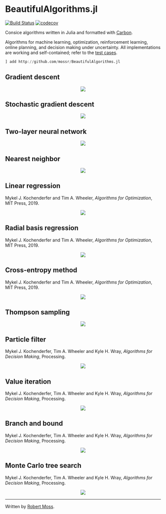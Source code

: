 # BeautifulAlgorithms.jl
[![Build Status](https://travis-ci.com/mossr/BeautifulAlgorithms.jl.svg?branch=master)](https://travis-ci.com/mossr/BeautifulAlgorithms.jl) [![codecov](https://codecov.io/github/mossr/BeautifulAlgorithms.jl/coverage.svg?branch=master)](https://codecov.io/gh/mossr/BeautifulAlgorithms.jl)

Consice algorithms written in Julia and formatted with [Carbon](https://carbon.now.sh/).

Algorithms for machine learning, optimization, reinforcement learning, online planning, and decision making under uncertainty. All implementations are working and self-contained; refer to the [test cases](./test/).

```julia
] add http://github.com/mossr/BeautifulAlgorithms.jl
```


## Gradient descent
<p align="center"><a href="./src/gradient_descent.jl"> <img src="./img/gradient_descent.svg"></a></p>


## Stochastic gradient descent
<p align="center"><a href="./src/stochastic_gradient_descent.jl"> <img src="./img/stochastic_gradient_descent.svg"></a></p>


## Two-layer neural network
<p align="center"><a href="./src/neural_network.jl"> <img src="./img/neural_network.svg"></a></p>


## Nearest neighbor
<p align="center"><a href="./src/nearest_neighbor.jl"> <img src="./img/nearest_neighbor.svg"></a></p>


## Linear regression
Mykel J. Kochenderfer and Tim A. Wheeler, *Algorithms for Optimization*, MIT Press, 2019.
<p align="center"><a href="./src/linear_regression.jl"> <img src="./img/linear_regression.svg"></a></p>


## Radial basis regression
Mykel J. Kochenderfer and Tim A. Wheeler, *Algorithms for Optimization*, MIT Press, 2019.
<p align="center"><a href="./src/radial_basis_regression.jl"> <img src="./img/radial_basis_regression.svg"></a></p>


## Cross-entropy method
Mykel J. Kochenderfer and Tim A. Wheeler, *Algorithms for Optimization*, MIT Press, 2019.
<p align="center"><a href="./src/cross_entropy_method.jl"> <img src="./img/cross_entropy_method.svg"></a></p>


## Thompson sampling
<p align="center"><a href="./src/thompson_sampling.jl"> <img src="./img/thompson_sampling.svg"></a></p>


## Particle filter
Mykel J. Kochenderfer, Tim A. Wheeler and Kyle H. Wray, *Algorithms for Decision Making*, Processing.
<p align="center"><a href="./src/particle_filter.jl"> <img src="./img/particle_filter.svg"></a></p>


## Value iteration
Mykel J. Kochenderfer, Tim A. Wheeler and Kyle H. Wray, *Algorithms for Decision Making*, Processing.
<p align="center"><a href="./src/value_iteration.jl"> <img src="./img/value_iteration.svg"></a></p>


## Branch and bound
Mykel J. Kochenderfer, Tim A. Wheeler and Kyle H. Wray, *Algorithms for Decision Making*, Processing.
<p align="center"><a href="./src/branch_and_bound.jl"> <img src="./img/branch_and_bound.svg"></a></p>


## Monte Carlo tree search
Mykel J. Kochenderfer, Tim A. Wheeler and Kyle H. Wray, *Algorithms for Decision Making*, Processing.
<p align="center"><a href="./src/monte_carlo_tree_search.jl"> <img src="./img/monte_carlo_tree_search.svg"></a></p>

---
Written by [Robert Moss](https://github.com/mossr).
